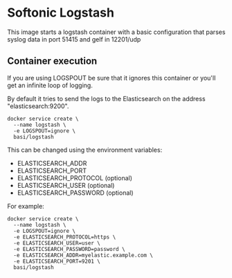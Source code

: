 # Softonic Logstash

This image starts a logstash container with a basic configuration that parses syslog data in port 51415 and gelf in 12201/udp 

## Container execution

If you are using LOGSPOUT be sure that it ignores this container or you'll get an infinite loop of logging.

By default it tries to send the logs to the Elasticsearch on the address "elasticsearch:9200".

    docker service create \
      --name logstash \
      -e LOGSPOUT=ignore \
      basi/logstash
    
This can be changed using the environment variables:

- ELASTICSEARCH_ADDR
- ELASTICSEARCH_PORT
- ELASTICSEARCH_PROTOCOL  (optional)
- ELASTICSEARCH_USER      (optional)
- ELASTICSEARCH_PASSWORD  (optional)

For example:

    docker service create \
      --name logstash \
      -e LOGSPOUT=ignore \
      -e ELASTICSEARCH_PROTOCOL=https \
      -e ELASTICSEARCH_USER=user \
      -e ELASTICSEARCH_PASSWORD=password \
      -e ELASTICSEARCH_ADDR=myelastic.example.com \
      -e ELASTICSEARCH_PORT=9201 \
      basi/logstash
